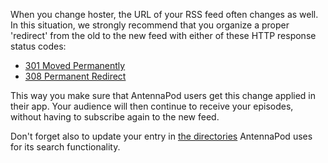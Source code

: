 When you change hoster, the URL of your RSS feed often changes as well. In this situation, we strongly recommend that you organize a proper 'redirect' from the old to the new feed with either of these HTTP response status codes:
* [301 Moved Permanently](https://developer.mozilla.org/docs/Web/HTTP/Status/301)
* [308 Permanent Redirect](https://developer.mozilla.org/docs/Web/HTTP/Status/308)

This way you make sure that AntennaPod users get this change applied in their app. Your audience will then continue to receive your episodes, without having to subscribe again to the new feed.

Don't forget also to update your entry in [the directories](/documentation/podcasters-hosters/list-podcast) AntennaPod uses for its search functionality.
